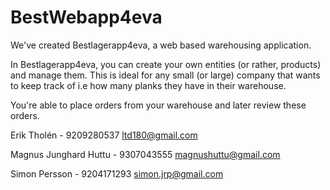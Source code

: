 ﻿BestWebapp4eva
==============

We've created Bestlagerapp4eva, a web based warehousing application.

In Bestlagerapp4eva, you can create your own entities (or rather, products) and manage them. This is ideal for any small (or large) company that wants to keep track of i.e how many planks they have in their warehouse. 

You're able to place orders from your warehouse and later review these orders.

Erik Tholén - 9209280537 ltd180@gmail.com

Magnus Junghard Huttu - 9307043555 magnushuttu@gmail.com

Simon Persson - 9204171293 simon.jrp@gmail.com
